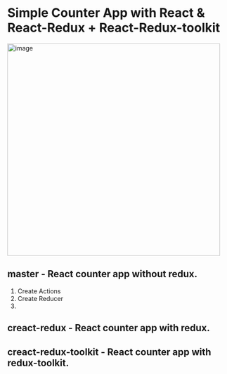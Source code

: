 # Simple Counter App with React & React-Redux + React-Redux-toolkit
<img width="484" alt="image" src="https://github.com/user-attachments/assets/87fc30ac-5d15-476d-b391-28a612c61757" />

## master - React counter app without redux.
1. Create Actions
2. Create Reducer
3. 
## creact-redux - React counter app with redux.
## creact-redux-toolkit - React counter app with redux-toolkit.







